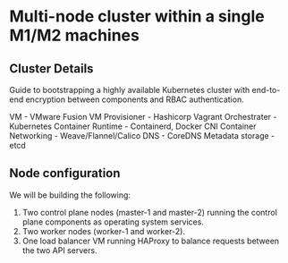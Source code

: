 # Multi-node cluster within a single M1/M2 machines

## Cluster Details
Guide to bootstrapping a highly available Kubernetes cluster with end-to-end encryption between components and RBAC authentication.

VM - VMware Fusion
VM Provisioner - Hashicorp Vagrant
Orchestrater - Kubernetes
Container Runtime - Containerd, Docker
CNI Container Networking - Weave/Flannel/Calico
DNS - CoreDNS
Metadata storage - etcd

## Node configuration

We will be building the following:

1. Two control plane nodes (master-1 and master-2) running the control plane components as operating system services.
2. Two worker nodes (worker-1 and worker-2).
3. One load balancer VM running HAProxy to balance requests between the two API servers.
